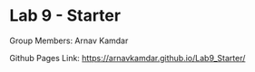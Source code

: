 # Lab 9 - Starter

Group Members:
Arnav Kamdar

Github Pages Link: https://arnavkamdar.github.io/Lab9_Starter/
